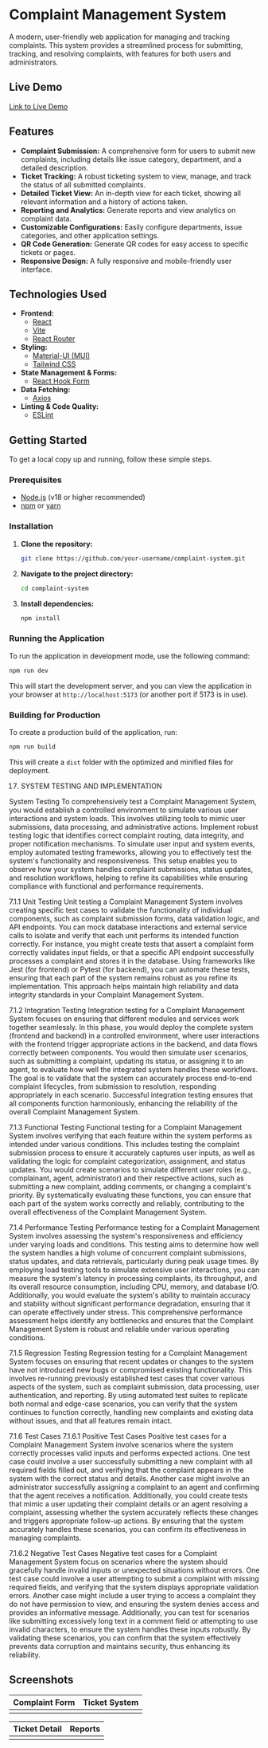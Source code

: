 # Complaint Management System

A modern, user-friendly web application for managing and tracking complaints. This system provides a streamlined process for submitting, tracking, and resolving complaints, with features for both users and administrators.

## Live Demo

[Link to Live Demo]() <!-- TODO: Add a link to the live demo -->

## Features

*   **Complaint Submission:** A comprehensive form for users to submit new complaints, including details like issue category, department, and a detailed description.
*   **Ticket Tracking:** A robust ticketing system to view, manage, and track the status of all submitted complaints.
*   **Detailed Ticket View:** An in-depth view for each ticket, showing all relevant information and a history of actions taken.
*   **Reporting and Analytics:** Generate reports and view analytics on complaint data.
*   **Customizable Configurations:** Easily configure departments, issue categories, and other application settings.
*   **QR Code Generation:** Generate QR codes for easy access to specific tickets or pages.
*   **Responsive Design:** A fully responsive and mobile-friendly user interface.

## Technologies Used

*   **Frontend:**
    *   [React](https://reactjs.org/)
    *   [Vite](https://vitejs.dev/)
    *   [React Router](https://reactrouter.com/)
*   **Styling:**
    *   [Material-UI (MUI)](https://mui.com/)
    *   [Tailwind CSS](https://tailwindcss.com/)
*   **State Management & Forms:**
    *   [React Hook Form](https://react-hook-form.com/)
*   **Data Fetching:**
    *   [Axios](https://axios-http.com/)
*   **Linting & Code Quality:**
    *   [ESLint](https://eslint.org/)

## Getting Started

To get a local copy up and running, follow these simple steps.

### Prerequisites

*   [Node.js](https://nodejs.org/) (v18 or higher recommended)
*   [npm](https://www.npmjs.com/) or [yarn](https://yarnpkg.com/)

### Installation

1.  **Clone the repository:**
    ```sh
    git clone https://github.com/your-username/complaint-system.git
    ```
2.  **Navigate to the project directory:**
    ```sh
    cd complaint-system
    ```
3.  **Install dependencies:**
    ```sh
    npm install
    ```

### Running the Application

To run the application in development mode, use the following command:

```sh
npm run dev
```

This will start the development server, and you can view the application in your browser at `http://localhost:5173` (or another port if 5173 is in use).

### Building for Production

To create a production build of the application, run:

```sh
npm run build
```

This will create a `dist` folder with the optimized and minified files for deployment.

17. SYSTEM TESTING AND IMPLEMENTATION

System Testing
To comprehensively test a Complaint Management System, you would establish a controlled environment to simulate various user interactions and system loads. This involves utilizing tools to mimic user submissions, data processing, and administrative actions. Implement robust testing logic that identifies correct complaint routing, data integrity, and proper notification mechanisms. To simulate user input and system events, employ automated testing frameworks, allowing you to effectively test the system's functionality and responsiveness. This setup enables you to observe how your system handles complaint submissions, status updates, and resolution workflows, helping to refine its capabilities while ensuring compliance with functional and performance requirements.

7.1.1 Unit Testing
Unit testing a Complaint Management System involves creating specific test cases to validate the functionality of individual components, such as complaint submission forms, data validation logic, and API endpoints. You can mock database interactions and external service calls to isolate and verify that each unit performs its intended function correctly. For instance, you might create tests that assert a complaint form correctly validates input fields, or that a specific API endpoint successfully processes a complaint and stores it in the database. Using frameworks like Jest (for frontend) or Pytest (for backend), you can automate these tests, ensuring that each part of the system remains robust as you refine its implementation. This approach helps maintain high reliability and data integrity standards in your Complaint Management System.

7.1.2 Integration Testing
Integration testing for a Complaint Management System focuses on ensuring that different modules and services work together seamlessly. In this phase, you would deploy the complete system (frontend and backend) in a controlled environment, where user interactions with the frontend trigger appropriate actions in the backend, and data flows correctly between components. You would then simulate user scenarios, such as submitting a complaint, updating its status, or assigning it to an agent, to evaluate how well the integrated system handles these workflows. The goal is to validate that the system can accurately process end-to-end complaint lifecycles, from submission to resolution, responding appropriately in each scenario. Successful integration testing ensures that all components function harmoniously, enhancing the reliability of the overall Complaint Management System.

7.1.3 Functional Testing
Functional testing for a Complaint Management System involves verifying that each feature within the system performs as intended under various conditions. This includes testing the complaint submission process to ensure it accurately captures user inputs, as well as validating the logic for complaint categorization, assignment, and status updates. You would create scenarios to simulate different user roles (e.g., complainant, agent, administrator) and their respective actions, such as submitting a new complaint, adding comments, or changing a complaint's priority. By systematically evaluating these functions, you can ensure that each part of the system works correctly and reliably, contributing to the overall effectiveness of the Complaint Management System.

7.1.4 Performance Testing
Performance testing for a Complaint Management System involves assessing the system's responsiveness and efficiency under varying loads and conditions. This testing aims to determine how well the system handles a high volume of concurrent complaint submissions, status updates, and data retrievals, particularly during peak usage times. By employing load testing tools to simulate extensive user interactions, you can measure the system's latency in processing complaints, its throughput, and its overall resource consumption, including CPU, memory, and database I/O. Additionally, you would evaluate the system's ability to maintain accuracy and stability without significant performance degradation, ensuring that it can operate effectively under stress. This comprehensive performance assessment helps identify any bottlenecks and ensures that the Complaint Management System is robust and reliable under various operating conditions.

7.1.5 Regression Testing
Regression testing for a Complaint Management System focuses on ensuring that recent updates or changes to the system have not introduced new bugs or compromised existing functionality. This involves re-running previously established test cases that cover various aspects of the system, such as complaint submission, data processing, user authentication, and reporting. By using automated test suites to replicate both normal and edge-case scenarios, you can verify that the system continues to function correctly, handling new complaints and existing data without issues, and that all features remain intact.

7.1.6 Test Cases
7.1.6.1 Positive Test Cases
Positive test cases for a Complaint Management System involve scenarios where the system correctly processes valid inputs and performs expected actions. One test case could involve a user successfully submitting a new complaint with all required fields filled out, and verifying that the complaint appears in the system with the correct status and details. Another case might involve an administrator successfully assigning a complaint to an agent and confirming that the agent receives a notification. Additionally, you could create tests that mimic a user updating their complaint details or an agent resolving a complaint, assessing whether the system accurately reflects these changes and triggers appropriate follow-up actions. By ensuring that the system accurately handles these scenarios, you can confirm its effectiveness in managing complaints.

7.1.6.2 Negative Test Cases
Negative test cases for a Complaint Management System focus on scenarios where the system should gracefully handle invalid inputs or unexpected situations without errors. One test case could involve a user attempting to submit a complaint with missing required fields, and verifying that the system displays appropriate validation errors. Another case might include a user trying to access a complaint they do not have permission to view, and ensuring the system denies access and provides an informative message. Additionally, you can test for scenarios like submitting excessively long text in a comment field or attempting to use invalid characters, to ensure the system handles these inputs robustly. By validating these scenarios, you can confirm that the system effectively prevents data corruption and maintains security, thus enhancing its reliability.

## Screenshots

| Complaint Form                                     | Ticket System                                      |
| -------------------------------------------------- | -------------------------------------------------- |
| <!-- TODO: Add screenshot of the complaint form --> | <!-- TODO: Add screenshot of the ticket system --> |

| Ticket Detail                                      | Reports                                            |
| -------------------------------------------------- | -------------------------------------------------- |
| <!-- TODO: Add screenshot of the ticket detail -->  | <!-- TODO: Add screenshot of the reports page -->  |